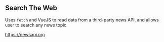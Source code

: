 ## Search The Web

Uses `fetch` and VueJS to read data from a third-party news API, and allows user to search any news topic.  

https://newsapi.org